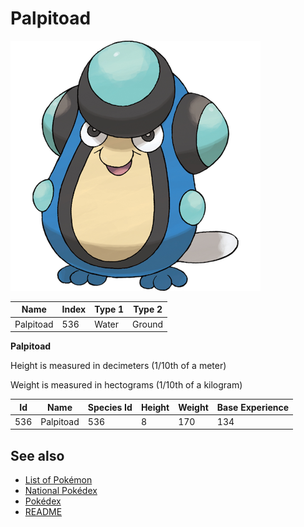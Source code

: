 # Palpitoad


![Palpitoad](images/536.png)

| **Name** | **Index** | **Type 1** | **Type 2** |
|----|----|----|----|
| Palpitoad | 536 | Water | Ground  |

**Palpitoad** 


Height is measured in decimeters (1/10th of a meter)

Weight is measured in hectograms (1/10th of a kilogram)

| **Id** | **Name** | **Species Id** | **Height** | **Weight** | **Base Experience** |
|--------|----------|----------------|------------|------------|---------------------|
| 536 | Palpitoad | 536 | 8 | 170 | 134 |


## See also

- [List of Pokémon](../pokemon.md)
- [National Pokédex](../national_pokedex.md)
- [Pokédex](../pokedex.md)
- [README](../README.md)
